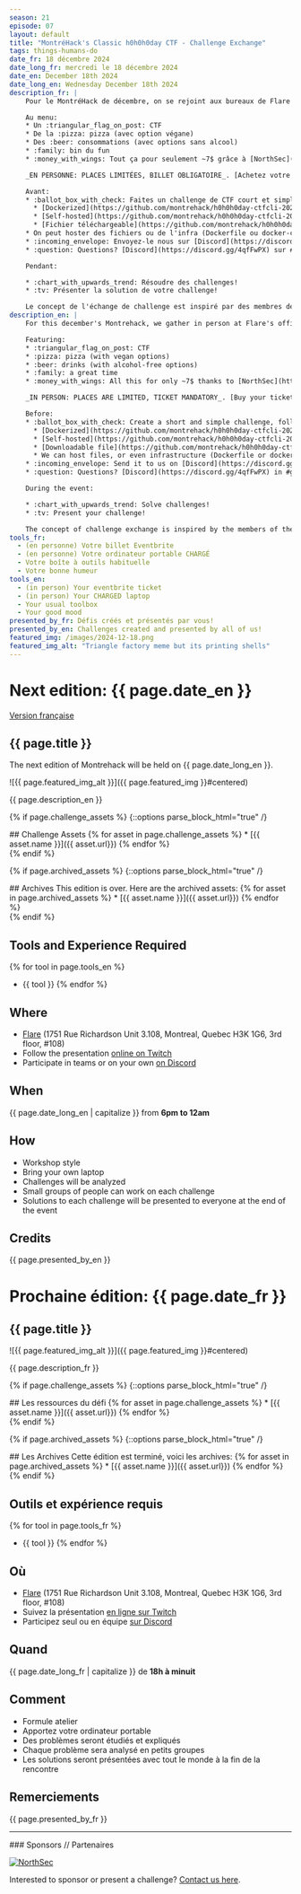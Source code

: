 ```yaml
---
season: 21
episode: 07
layout: default
title: "MontréHack's Classic h0h0h0day CTF - Challenge Exchange"
tags: things-humans-do
date_fr: 18 décembre 2024
date_long_fr: mercredi le 18 décembre 2024
date_en: December 18th 2024
date_long_en: Wednesday December 18th 2024
description_fr: |
    Pour le MontréHack de décembre, on se rejoint aux bureaux de Flare afin de célébrer notre CTF annuel, le h0h0h0day! La formule est simple: Un échange de ~~cadeaux~~ challenges qu'on regroupe dans un CTF! Merci à NSec pour la 🍻 et la 🍕!:)

    Au menu:
    * Un :triangular_flag_on_post: CTF
    * De la :pizza: pizza (avec option végane)
    * Des :beer: consommations (avec options sans alcool)
    * :family: bin du fun
    * :money_with_wings: Tout ça pour seulement ~7$ grâce à [NorthSec](https://nsec.io)

    _EN PERSONNE: PLACES LIMITÉES, BILLET OBLIGATOIRE_. [Achetez votre billet (~7$)](https://www.eventbrite.ca/e/1092759616429)

    Avant:
    * :ballot_box_with_check: Faites un challenge de CTF court et simple, suivant l'un des formats de soumission suivant:
      * [Dockerized](https://github.com/montrehack/h0h0h0day-ctfcli-2023/tree/main/web/truncator)
      * [Self-hosted](https://github.com/montrehack/h0h0h0day-ctfcli-2023/tree/main/web/VulnWebsite)
      * [Fichier téléchargeable](https://github.com/montrehack/h0h0h0day-ctfcli-2023/tree/main/steg/ChristmasCookies)
    * On peut hoster des fichiers ou de l'infra (Dockerfile ou docker-compose), vous pouvez hoster aussi
    * :incoming_envelope: Envoyez-le nous sur [Discord](https://discord.gg/4qfFwPX) par message privé à @Pourliver. Date limite: Lundi 16 Décembre
    * :question: Questions? [Discord](https://discord.gg/4qfFwPX) sur #general-h0h0h0 ou en message privé à @Pourliver

    Pendant:

    * :chart_with_upwards_trend: Résoudre des challenges!
    * :tv: Présenter la solution de votre challenge!

    Le concept de l'échange de challenge est inspiré par des membres de la communauté du Cegep de Rosemont et de la DCI.
description_en: |
    For this december's Montrehack, we gather in person at Flare's offices to celebrate our yearly CTF, the h0h0h0day! The formula is simple : a ~~gift~~ challenge exchange in one CTF! Thanks to NSec for the 🍻 and 🍕!:)

    Featuring:
    * :triangular_flag_on_post: CTF
    * :pizza: pizza (with vegan options)
    * :beer: drinks (with alcohol-free options)
    * :family: a great time
    * :money_with_wings: All this for only ~7$ thanks to [NorthSec](https://nsec.io)

    _IN PERSON: PLACES ARE LIMITED, TICKET MANDATORY_. [Buy your ticket (~7$)](https://www.eventbrite.ca/e/1092759616429)

    Before:
    * :ballot_box_with_check: Create a short and simple challenge, following one these submission format:
      * [Dockerized](https://github.com/montrehack/h0h0h0day-ctfcli-2023/tree/main/web/truncator)
      * [Self-hosted](https://github.com/montrehack/h0h0h0day-ctfcli-2023/tree/main/web/VulnWebsite)
      * [Downloadable file](https://github.com/montrehack/h0h0h0day-ctfcli-2023/tree/main/steg/ChristmasCookies)
      * We can host files, or even infrastructure (Dockerfile or docker-compose), you can also self-host
    * :incoming_envelope: Send it to us on [Discord](https://discord.gg/4qfFwPX) by DM to @Pourliver. Deadline : Monday December 16th
    * :question: Questions? [Discord](https://discord.gg/4qfFwPX) in #general-h0h0h0 or by DM to @Pourliver

    During the event:

    * :chart_with_upwards_trend: Solve challenges!
    * :tv: Present your challenge!

    The concept of challenge exchange is inspired by the members of the community of Cegep de Rosemont and of the DCI.
tools_fr: 
  - (en personne) Votre billet Eventbrite
  - (en personne) Votre ordinateur portable CHARGÉ
  - Votre boîte à outils habituelle
  - Votre bonne humeur
tools_en: 
  - (in person) Your eventbrite ticket
  - (in person) Your CHARGED laptop
  - Your usual toolbox
  - Your good mood
presented_by_fr: Défis créés et présentés par vous!
presented_by_en: Challenges created and presented by all of us!
featured_img: /images/2024-12-18.png
featured_img_alt: "Triangle factory meme but its printing shells"
---
```


# Next edition: {{ page.date_en }}

[Version française](#french)

## {{ page.title }}

The next edition of Montrehack will be held on {{ page.date_long_en }}.

![{{ page.featured_img_alt }}]({{ page.featured_img }}#centered)

{{ page.description_en }}

{% if page.challenge_assets %}
{::options parse_block_html="true" /}
<div class="assets">
## Challenge Assets
{% for asset in page.challenge_assets %}
* [{{ asset.name }}]({{ asset.url}})
{% endfor %}
</div>
{% endif %}

{% if page.archived_assets %}
{::options parse_block_html="true" /}
<div class="archives">
## Archives
This edition is over. Here are the archived assets:
{% for asset in page.archived_assets %}
* [{{ asset.name }}]({{ asset.url}})
{% endfor %}
</div>
{% endif %}

## Tools and Experience Required

{% for tool in page.tools_en %}
* {{ tool }}
{% endfor %}

## Where

* [Flare](https://www.google.ca/maps/place/Flare+Systems/@45.4839276,-73.5717461,14.75z/data=!3m1!5s0x4cc91b0749eb2775:0x7a07b9e1c6af0ea0!4m5!3m4!1s0x4cc91b9996c6b747:0x932220e3dd22a408!8m2!3d45.484051!4d-73.562141) (1751 Rue Richardson Unit 3.108, Montreal, Quebec H3K 1G6, 3rd floor, #108)
* Follow the presentation [online on Twitch](https://twitch.tv/montrehack/)
* Participate in teams or on your own [on Discord](https://discord.gg/4qfFwPX)

## When

{{ page.date_long_en | capitalize }} from **6pm to 12am**

## How

* Workshop style
* Bring your own laptop
* Challenges will be analyzed
* Small groups of people can work on each challenge
* Solutions to each challenge will be presented to everyone at the end of the event

## Credits

{{ page.presented_by_en }}


<a id="french"></a>
# Prochaine édition: {{ page.date_fr }}

## {{ page.title }}

![{{ page.featured_img_alt }}]({{ page.featured_img }}#centered)

{{ page.description_fr }}

{% if page.challenge_assets %}
{::options parse_block_html="true" /}
<div class="assets">
## Les ressources du défi
{% for asset in page.challenge_assets %}
* [{{ asset.name }}]({{ asset.url}})
{% endfor %}
</div>
{% endif %}

{% if page.archived_assets %}
{::options parse_block_html="true" /}
<div class="archives">
## Les Archives
Cette édition est terminé, voici les archives:
{% for asset in page.archived_assets %}
* [{{ asset.name }}]({{ asset.url}})
{% endfor %}
</div>
{% endif %}

## Outils et expérience requis

{% for tool in page.tools_fr %}
* {{ tool }}
{% endfor %}

## Où

* [Flare](https://www.google.ca/maps/place/Flare+Systems/@45.4839276,-73.5717461,14.75z/data=!3m1!5s0x4cc91b0749eb2775:0x7a07b9e1c6af0ea0!4m5!3m4!1s0x4cc91b9996c6b747:0x932220e3dd22a408!8m2!3d45.484051!4d-73.562141) (1751 Rue Richardson Unit 3.108, Montreal, Quebec H3K 1G6, 3rd floor, #108)
* Suivez la présentation [en ligne sur Twitch](https://twitch.tv/montrehack/)
* Participez seul ou en équipe [sur Discord](https://discord.gg/4qfFwPX)

## Quand

{{ page.date_long_fr | capitalize }} de **18h à minuit**

## Comment

* Formule atelier
* Apportez votre ordinateur portable
* Des problèmes seront étudiés et expliqués
* Chaque problème sera analysé en petits groupes
* Les solutions seront présentées avec tout le monde à la fin de la rencontre

## Remerciements

{{ page.presented_by_fr }}


<hr/>
### Sponsors // Partenaires


[![NorthSec](/images/nsec_logo.png)](https://nsec.io/)

Interested to sponsor or present a challenge? [Contact us here](https://docs.google.com/forms/d/e/1FAIpQLSecc0vfe3pIwMJjIBCYW4G43ZwtagwVESu_qHKnglnBc3R3ww/viewform?usp=sf_link).
